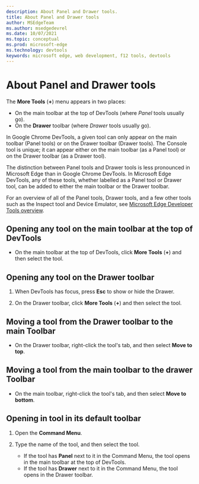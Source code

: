 ```yaml
---
description: About Panel and Drawer tools.
title: About Panel and Drawer tools
author: MSEdgeTeam
ms.author: msedgedevrel
ms.date: 10/07/2021
ms.topic: conceptual
ms.prod: microsoft-edge
ms.technology: devtools
keywords: microsoft edge, web development, f12 tools, devtools
---
```

# About Panel and Drawer tools

The **More Tools** (**+**) menu appears in two places:

*  On the main toolbar at the top of DevTools (where _Panel_ tools usually go).
*  On the **Drawer** toolbar (where _Drawer_ tools usually go).

In Google Chrome DevTools, a given tool can only appear on the main toolbar (Panel tools) or on the Drawer toolbar (Drawer tools).  The Console tool is unique; it can appear either on the main toolbar (as a Panel tool) or on the Drawer toolbar (as a Drawer tool).

The distinction between Panel tools and Drawer tools is less pronounced in Microsoft Edge than in Google Chrome DevTools.  In Microsoft Edge DevTools, any of these tools, whether labelled as a Panel tool or Drawer tool, can be added to either the main toolbar or the Drawer toolbar.

For an overview of all of the Panel tools, Drawer tools, and a few other tools such as the Inspect tool and Device Emulator, see [Microsoft Edge Developer Tools overview](index.md).<!-- see [DevTools overview] -->


<!-- ====================================================================== -->
## Opening any tool on the main toolbar at the top of DevTools

*  On the main toolbar at the top of DevTools, click **More Tools** (**+**) and then select the tool.


<!-- ====================================================================== -->
## Opening any tool on the Drawer toolbar

1.  When DevTools has focus, press **Esc** to show or hide the Drawer.

1.  On the Drawer toolbar, click **More Tools** (**+**) and then select the tool.


<!-- ====================================================================== -->
## Moving a tool from the Drawer toolbar to the main Toolbar

*  On the Drawer toolbar, right-click the tool's tab, and then select **Move to top**.


<!-- ====================================================================== -->
## Moving a tool from the main toolbar to the drawer Toolbar

*  On the main toolbar, right-click the tool's tab, and then select **Move to bottom**.


<!-- ====================================================================== -->
## Opening in tool in its default toolbar

1.  Open the **Command Menu**.

1.  Type the name of the tool, and then select the tool.

    * If the tool has **Panel** next to it in the Command Menu, the tool opens in the main toolbar at the top of DevTools.
    * If the tool has **Drawer** next to it in the Command Menu, the tool opens in the Drawer toolbar.
